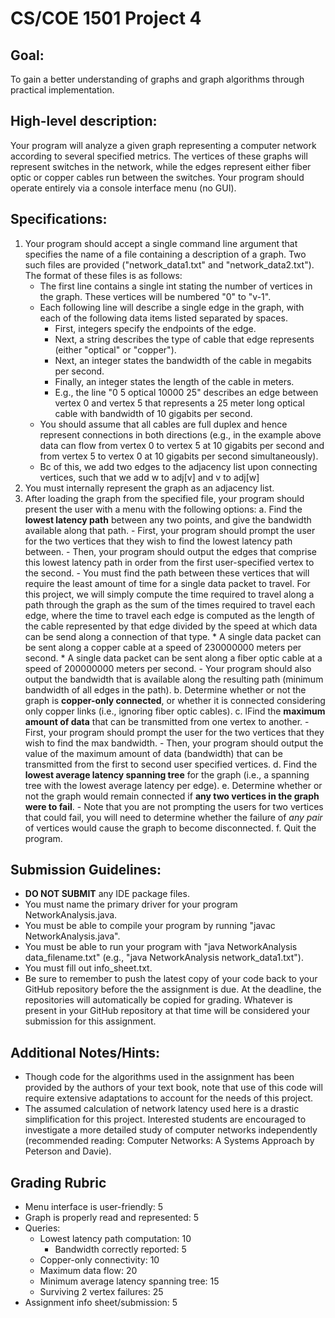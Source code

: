 # CS/COE 1501 Project 4

## Goal:
To gain a better understanding of graphs and graph algorithms through practical implementation.

## High-level description:
Your program will analyze a given graph representing a computer network according to several specified metrics.
The vertices of these graphs will represent switches in the network, while the edges represent either fiber optic or copper cables run between the switches.
Your program should operate entirely via a console interface menu (no GUI).

## Specifications:
1. Your program should accept a single command line argument that specifies the name of a file containing a description of a graph.  Two such files are provided ("network_data1.txt" and "network_data2.txt").  The format of these files is as follows:
	* The first line contains a single int stating the number of vertices in the graph.  These vertices will be numbered "0" to "v-1".
	* Each following line will describe a single edge in the graph, with each of the following data items listed separated by spaces.
		* First, integers specify the endpoints of the edge.
		* Next, a string describes the type of cable that edge represents (either "optical" or "copper").
		* Next, an integer states the bandwidth of the cable in megabits per second.
		* Finally, an integer states the length of the cable in meters.
		* E.g., the line "0 5 optical 10000 25" describes an edge between vertex 0 and vertex 5 that represents a 25 meter long optical cable with bandwidth of 10 gigabits per second.
	* You should assume that all cables are full duplex and hence represent connections in both directions (e.g., in the example above data can flow from vertex 0 to vertex 5 at 10 gigabits per second and from vertex 5 to vertex 0 at 10 gigabits per second simultaneously).
	* Bc of this, we add two edges to the adjacency list upon connecting vertices, such that we add w to adj[v] and v to adj[w]
2. You must internally represent the graph as an adjacency list.
3. After loading the graph from the specified file, your program should present the user with a menu with the following options:
	a. Find the __lowest latency path__ between any two points, and give the bandwidth available along that path.
		-  First, your program should prompt the user for the two vertices that they wish to find the lowest latency path between.
		-  Then, your program should output the edges that comprise this lowest latency path in order from the first user-specified vertex to the second.
		-  You must find the path between these vertices that will require the least amount of time for a single data packet to travel.  For this project, we will simply compute the time required to travel along a path through the graph as the sum of the times required to travel each edge, where the time to travel each edge is computed as the length of the cable represented by that edge divided by the speed at which data can be send along a connection of that type.
			* A single data packet can be sent along a copper cable at a speed of 230000000 meters per second.
			* A single data packet can be sent along a fiber optic cable at a speed of 200000000 meters per second.
		-  Your program should also output the bandwidth that is available along the resulting path (minimum bandwidth of all edges in the path).
	b. Determine whether or not the graph is __copper-only connected__, or whether it is connected considering only copper links (i.e., ignoring fiber optic cables).
	c. lFind the __maximum amount of data__ that can be transmitted from one vertex to another.
		-  First, your program should prompt the user for the two vertices that they wish to find the max bandwidth.
		-  Then, your program should output the value of the maximum amount of data (bandwidth) that can be transmitted from the first to second user specified vertices.
	d. Find the __lowest average latency spanning tree__ for the graph (i.e., a spanning tree with the lowest average latency per edge).
	e. Determine whether or not the graph would remain connected if __any two vertices in the graph were to fail__.
		-  Note that you are not prompting the users for two vertices that could fail, you will need to determine whether the failure of *any pair* of vertices would cause the graph to become disconnected.
	f. Quit the program. 

## Submission Guidelines:
* **DO NOT SUBMIT** any IDE package files.
* You must name the primary driver for your program NetworkAnalysis.java.
* You must be able to compile your program by running "javac NetworkAnalysis.java".
* You must be able to run your program with "java NetworkAnalysis data_filename.txt" (e.g., "java NetworkAnalysis network_data1.txt").
* You must fill out info_sheet.txt.
* Be sure to remember to push the latest copy of your code back to your GitHub repository before the the assignment is due.  At the deadline, the repositories will automatically be copied for grading.  Whatever is present in your GitHub repository at that time will be considered your submission for this assignment.

## Additional Notes/Hints:
* Though code for the algorithms used in the assignment has been provided by the authors of your text book, note that use of this code will require extensive adaptations to account for the needs of this project.
* The assumed calculation of network latency used here is a drastic simplification for this project.  Interested students are encouraged to investigate a more detailed study of computer networks independently (recommended reading: Computer Networks: A Systems Approach by Peterson and Davie).

## Grading Rubric
* Menu interface is user-friendly:  5
* Graph is properly read and represented:  5
* Queries:
	* Lowest latency path computation:  10
		* Bandwidth correctly reported:  5
	* Copper-only connectivity:  10
	* Maximum data flow:  20
	* Minimum average latency spanning tree:  15
	* Surviving 2 vertex failures:  25
* Assignment info sheet/submission:  5
